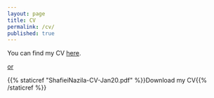 ```yaml
---
layout: page
title: CV
permalink: /cv/
published: true
--- 
```


You can find my CV [here](https://drive.google.com/file/d/1sgWc__zqaH70KqACYQyUxxRv76je4XKP/view?usp=sharing). 

[or](nazilashafiei.github.io/ShafieiNazila-CV-Jan20)

{{% staticref "ShafieiNazila-CV-Jan20.pdf" %}}Download my CV{{% /staticref %}}
